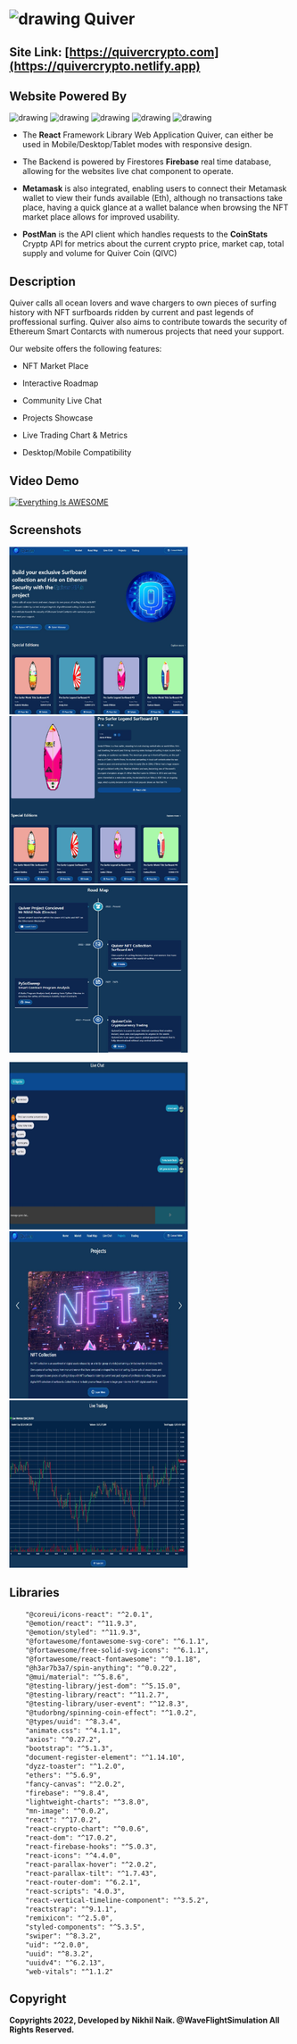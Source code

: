 # <img src="https://github.com/nikhilsurfingaus/QuiverNFTWebApp/blob/master/public/favicon.ico" alt="drawing" width="100"/> Quiver

## Site Link: [https://quivercrypto.com](https://quivercrypto.netlify.app)

## Website Powered By 

<img src="https://cdn.freebiesupply.com/logos/large/2x/react-1-logo-png-transparent.png" alt="drawing" width="100"/> <img 
src="https://firebase.google.com/images/brand-guidelines/logo-vertical.png" alt="drawing" width="100"/> 
<img src="https://yt3.ggpht.com/ytc/AMLnZu_bZz66jLBsycj-vvHpGDFsqqC2EwCByH4KWi0J=s900-c-k-c0x00ffffff-no-rj" alt="drawing" width="100"/>
<img src="https://res.cloudinary.com/crunchbase-production/image/upload/c_lpad,f_auto,q_auto:eco,dpr_1/gknmszuswhzcwxxxsuis" alt="drawing" width="100"/>
<img src="https://www.kindpng.com/picc/m/730-7305731_transparent-ubuntu-logo-png-postman-log-png-download.png" alt="drawing" width="100"/>

- The **React** Framework Library Web Application Quiver, can either be used in Mobile/Desktop/Tablet modes with responsive design. 

- The Backend is powered by Firestores **Firebase** real time database, allowing for the websites live chat component to operate. 

- **Metamask** is also integrated, enabling users to connect their Metamask wallet to view their funds available (Eth), although no transactions take place, having a quick glance at a wallet balance when browsing the NFT market place allows for 
improved usability. 

- **PostMan** is the API client which handles requests to the **CoinStats** Cryptp API for metrics about the current crypto price, market cap, total supply and volume
for Quiver Coin (QIVC)

## Description 
Quiver calls all ocean lovers and wave chargers to own pieces of surfing history with NFT surfboards ridden by current and past legends of proffessional surfing. Quiver also aims to contribute towards the security of Ethereum Smart Contarcts with numerous projects that need your support.

Our website offers the following features:

- NFT Market Place

- Interactive Roadmap

- Community Live Chat

- Projects Showcase 

- Live Trading Chart & Metrics

- Desktop/Mobile Compatibility

## Video Demo  
[![Everything Is AWESOME](https://yt-embed.herokuapp.com/embed?v=gZm_n5MFZWQ)](https://youtu.be/gZm_n5MFZWQ "QUIVER PROJECT WEBSITE LAUNCH TRAILER")

## Screenshots 
<p float="left">
  <img src="https://github.com/nikhilsurfingaus/QuiverNFTWebApp/blob/master/src/assets/github/1.jpg" height=300 width="320" />
  <img src="https://github.com/nikhilsurfingaus/QuiverNFTWebApp/blob/master/src/assets/github/2nd.jpg" height=300 width="320" /> 
  <img src="https://github.com/nikhilsurfingaus/QuiverNFTWebApp/blob/master/src/assets/github/3.jpg" height=300 width="320" />
</p>

<p float="left">
  <img src="https://github.com/nikhilsurfingaus/QuiverNFTWebApp/blob/master/src/assets/github/4.jpg" height=300 width="320" />
  <img src="https://github.com/nikhilsurfingaus/QuiverNFTWebApp/blob/master/src/assets/github/5.jpg" height=300 width="320" /> 
  <img src="https://github.com/nikhilsurfingaus/QuiverNFTWebApp/blob/master/src/assets/github/6.jpg" height=300 width="320" />
</p>

## Libraries

        "@coreui/icons-react": "^2.0.1",
        "@emotion/react": "^11.9.3",
        "@emotion/styled": "^11.9.3",
        "@fortawesome/fontawesome-svg-core": "^6.1.1",
        "@fortawesome/free-solid-svg-icons": "^6.1.1",
        "@fortawesome/react-fontawesome": "^0.1.18",
        "@h3ar7b3a7/spin-anything": "^0.0.22",
        "@mui/material": "^5.8.6",
        "@testing-library/jest-dom": "^5.15.0",
        "@testing-library/react": "^11.2.7",
        "@testing-library/user-event": "^12.8.3",
        "@tudorbng/spinning-coin-effect": "^1.0.2",
        "@types/uuid": "^8.3.4",
        "animate.css": "^4.1.1",
        "axios": "^0.27.2",
        "bootstrap": "^5.1.3",
        "document-register-element": "^1.14.10",
        "dyzz-toaster": "^1.2.0",
        "ethers": "^5.6.9",
        "fancy-canvas": "^2.0.2",
        "firebase": "^9.8.4",
        "lightweight-charts": "^3.8.0",
        "mn-image": "^0.0.2",
        "react": "^17.0.2",
        "react-crypto-chart": "^0.0.6",
        "react-dom": "^17.0.2",
        "react-firebase-hooks": "^5.0.3",
        "react-icons": "^4.4.0",
        "react-parallax-hover": "^2.0.2",
        "react-parallax-tilt": "^1.7.43",
        "react-router-dom": "^6.2.1",
        "react-scripts": "4.0.3",
        "react-vertical-timeline-component": "^3.5.2",
        "reactstrap": "^9.1.1",
        "remixicon": "^2.5.0",
        "styled-components": "^5.3.5",
        "swiper": "^8.3.2",
        "uid": "^2.0.0",
        "uuid": "^8.3.2",
        "uuidv4": "^6.2.13",
        "web-vitals": "^1.1.2"

## Copyright

**Copyrights 2022, Developed by Nikhil Naik. @WaveFlightSimulation All Rights Reserved.**
